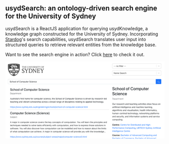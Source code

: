 ## usydSearch: an ontology-driven search engine for the University of Sydney
usydSearch is a ReactJS application for querying usydKnowledge, a knowledge graph constructed for the University of Sydney. Incorporating [Stardog](https://www.stardog.com/)'s search capabilities, usydSearch translates user input into structured queries to retrieve relevant entities from the knowledge base.

Want to see the search engine in action? Click [here](https://kyefelton.github.io/usydsearch) to check it out.

![Screenshot](/screenshot.png)

